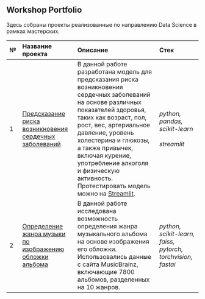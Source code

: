 ## Workshop Portfolio

Здесь собраны проекты реализованные по направлению Data Science в рамках мастерских.

| № | Название проекта | Описание | Стек | 
| :---------------------- | :---------------------- | :---------------------- | :---------------------- | 
| 1 | [Предсказание риска возникновения сердечных заболеваний](heart_disease) |В данной работе разработана модель для предсказания риска возникновения сердечных заболеваний на основе различных показателей здоровья, таких как возраст, пол, рост, вес, артериальное давление, уровень холестерина и глюкозы, а также привычек, включая курение, употребление алкоголя и физическую активность. Протестировать модель можно на [Streamlit](https://dsworkshops-lvyhlb9v9p5zgml5tyjfmu.streamlit.app/). | *python, pandas, scikit-learn* <br><br> *streamlit*|
| 2 | [Определение жанра музыки по изображению обложки альбома](musical_genres) | В данной работе исследована возможность определения жанра музыкального альбома на основе изображения его обложки. Использовались данные с сайта MusicBrainz, включающие 7800 альбомов, разделенных на 10 жанров.  | *python, scikit-learn, faiss, pytorch, torchvision, fastai*  |
